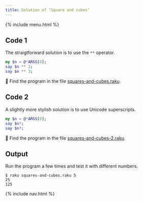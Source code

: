 ```yaml
---
title: Solution of ‘Square and cubes’
---
```


{% include menu.html %}

## Code 1

The straigtforward solution is to use the `**` operator.

```raku
my $n = @*ARGS[0];
say $n ** 2;
say $n ** 3;
```

🦋 Find the program in the file [squares-and-cubes.raku](https://github.com/ash/raku-course/blob/master/exercises/positionals/squares-and-cubes.raku).

## Code 2

A slightly more stylish solution is to use Unicode superscripts.

```raku
my $n = @*ARGS[0];
say $n²;
say $n³;
```

🦋 Find the program in the file [squares-and-cubes-2.raku](https://github.com/ash/raku-course/blob/master/exercises/positionals/squares-and-cubes.raku).

## Output

Run the program a few times and test it with different numbers.

```console
$ raku squares-and-cubes.raku 5
25
125
```

{% include nav.html %}
